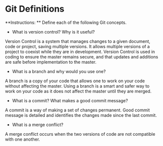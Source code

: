 # Git Definitions

**Instructions: ** Define each of the following Git concepts.

* What is version control?  Why is it useful?

Version Control is a system that manages changes to a given document, code or project, saving multiple versions.  It allows multiple versions of a project to coexist while they are in development.  Version Control is used in coding to ensure the master remains secure, and that updates and additions are safe before implementation to the master.

* What is a branch and why would you use one?

A branch is a copy of your code that allows one to work on your code without affecting the master.  Using a branch is a smart and safer way to work on your code as it does not affect the master until they are merged.

* What is a commit? What makes a good commit message?

A commit is a way of making a set of changes permanent.  Good commit message is detailed and identifies the changes made since the last commit.

* What is a merge conflict?

A merge conflict occurs when the two versions of code are not compatible with one another.
